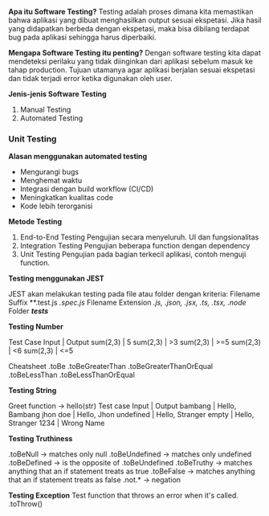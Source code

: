 **Apa itu Software Testing?**
Testing adalah proses dimana kita memastikan bahwa aplikasi yang dibuat menghasilkan output sesuai ekspetasi. Jika hasil yang didapatkan berbeda dengan ekspetasi, maka bisa dibilang terdapat bug pada aplikasi sehingga harus diperbaiki.

**Mengapa Software Testing itu penting?**
Dengan software testing kita dapat mendeteksi perilaku yang tidak diinginkan dari aplikasi sebelum masuk ke tahap production. Tujuan utamanya agar aplikasi berjalan sesuai ekspetasi dan tidak terjadi error ketika digunakan oleh user.

**Jenis-jenis Software Testing**
1. Manual Testing
2. Automated Testing

### Unit Testing
**Alasan menggunakan automated testing**
- Mengurangi bugs
- Menghemat waktu
- Integrasi dengan build workflow (CI/CD)
- Meningkatkan kualitas code
- Kode lebih terorganisi

**Metode Testing**

1. End-to-End Testing
Pengujian secara menyeluruh. UI dan fungsionalitas
2. Integration Testing
Pengujian beberapa function dengan dependency
3. Unit Testing
Pengujian pada bagian terkecil aplikasi, contoh menguji function.

**Testing menggunakan JEST**

JEST akan melakukan testing pada file atau folder dengan kriteria:
Filename Suffix
**.test.js *.spec.js*
Filename Extension
*.js, .json, .jsx, .ts, .tsx, .node*
Folder
*__tests__*

**Testing Number**

Test Case
Input | Output
sum(2,3) |  5
sum(2,3) | >3
sum(2,3) | >=5
sum(2,3) | <6
sum(2,3) | <=5

Cheatsheet
.toBe
.toBeGreaterThan
.toBeGreaterThanOrEqual
.toBeLessThan
.toBeLessThanOrEqual

**Testing String**

Greet function -> hello(str)
Test case
Input | Output
bambang | Hello, Bambang
jhon doe | Hello, Jhon
undefined | Hello, Stranger
empty | Hello, Stranger
1234 | Wrong Name

**Testing Truthiness**

.toBeNull -> matches only null
.toBeUndefined -> matches only undefined
.toBeDefined -> is the opposite of .toBeUndefined
.toBeTruthy -> matches anything that an if statement treats as true
.toBeFalse -> matches anything that an if statement treats as false
.not.* -> negation

**Testing Exception**
Test function that throws an error when it's called.
.toThrow()